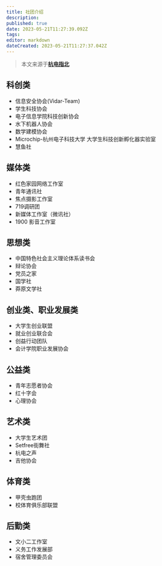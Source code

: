 ```yaml
---
title: 社团介绍
description: 
published: true
date: 2023-05-21T11:27:39.092Z
tags: 
editor: markdown
dateCreated: 2023-05-21T11:27:37.042Z
---
```


> 本文来源于[**杭电指北**](https://www.yuque.com/hduer/guide)

## 科创类

- 信息安全协会(Vidar-Team)
- 学生科技协会
- 电子信息学院科技创新协会
- 水下机器人协会
- 数学建模协会
- Microchip-杭州电子科技大学 大学生科技创新孵化器实验室
- 慧鱼社

## 媒体类

- 红色家园网络工作室
- 青年通讯社
- 焦点摄影工作室
- 719调研团
- 新媒体工作室（微讯社）
- 1900 影音工作室

## 思想类

- 中国特色社会主义理论体系读书会
- 辩论协会
- 党员之家
- 国学社
- 莽原文学社

## 创业类、职业发展类

- 大学生创业联盟
- 就业创业联合会
- 创益行动团队
- 会计学院职业发展协会

## 公益类

- 青年志愿者协会
- 红十字会
- 心理协会

## 艺术类

- 大学生艺术团
- Setfree街舞社
- 杭电之声
- 吉他协会

## 体育类

- 甲壳虫跑团
- 校体育俱乐部联盟

## 后勤类

- 文小二工作室
- 义务工作发展部
- 宿舍管理委员会
